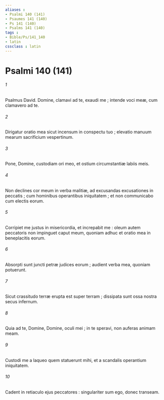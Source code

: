 ```yaml
---
aliases : 
- Psalmi 140 (141)
- Psaumes 141 (140)
- Ps 141 (140)
- Psalms 141 (140)
tags : 
- Bible/Ps/141_140
- latin
cssclass : latin
---
```


# Psalmi 140 (141)

###### 1
Psalmus David. Domine, clamavi ad te, exaudi me ; intende voci meæ, cum clamavero ad te.
###### 2
Dirigatur oratio mea sicut incensum in conspectu tuo ; elevatio manuum mearum sacrificium vespertinum.
###### 3
Pone, Domine, custodiam ori meo, et ostium circumstantiæ labiis meis.
###### 4
Non declines cor meum in verba malitiæ, ad excusandas excusationes in peccatis ; cum hominibus operantibus iniquitatem ; et non communicabo cum electis eorum.
###### 5
Corripiet me justus in misericordia, et increpabit me : oleum autem peccatoris non impinguet caput meum, quoniam adhuc et oratio mea in beneplacitis eorum.
###### 6
Absorpti sunt juncti petræ judices eorum ; audient verba mea, quoniam potuerunt.
###### 7
Sicut crassitudo terræ erupta est super terram ; dissipata sunt ossa nostra secus infernum.
###### 8
Quia ad te, Domine, Domine, oculi mei ; in te speravi, non auferas animam meam.
###### 9
Custodi me a laqueo quem statuerunt mihi, et a scandalis operantium iniquitatem.
###### 10
Cadent in retiaculo ejus peccatores : singulariter sum ego, donec transeam.
